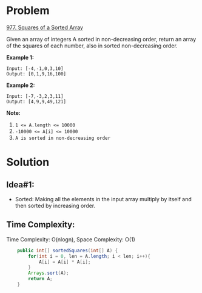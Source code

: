 # Problem
[977. Squares of a Sorted Array](https://leetcode.com/problems/squares-of-a-sorted-array/)

Given an array of integers A sorted in non-decreasing order, return an array of the squares of each number, also in sorted non-decreasing order.
 

**Example 1:**
```text
Input: [-4,-1,0,3,10]
Output: [0,1,9,16,100]
```

**Example 2:**
```text
Input: [-7,-3,2,3,11]
Output: [4,9,9,49,121]
 ```

**Note:**

1. ```1 <= A.length <= 10000```
2. ```-10000 <= A[i] <= 10000```
3. ```A is sorted in non-decreasing order```


# Solution
## Idea#1:
* Sorted: Making all the elements in the input array multiply by itself and then sorted by increasing order.
##  Time Complexity:
Time Complexity: O(nlogn), Space Complexity: O(1)

```java
    public int[] sortedSquares(int[] A) {
        for(int i = 0, len = A.length; i < len; i++){
            A[i] = A[i] * A[i];
        }
        Arrays.sort(A);
        return A;
    }
```
